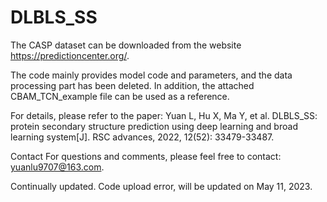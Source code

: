 # DLBLS_SS

The CASP dataset can be downloaded from the website https://predictioncenter.org/.

The code mainly provides model code and parameters, and the data processing part has been deleted.
In addition, the attached CBAM_TCN_example file can be used as a reference.

For details, please refer to the paper: 
Yuan L, Hu X, Ma Y, et al. DLBLS_SS: protein secondary structure prediction using deep learning and broad learning system[J]. RSC advances, 2022, 12(52): 33479-33487.

Contact For questions and comments, please feel free to contact: yuanlu9707@163.com.

Continually updated.
Code upload error, will be updated on May 11, 2023.
